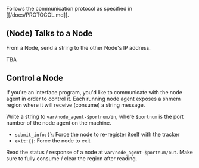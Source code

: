 Follows the communication protocol as specified in [[/docs/PROTOCOL.md]].

## (Node) Talks to a Node

From a Node, send a string to the other Node's IP address.

TBA

## Control a Node

If you're an interface program, you'd like to communicate with the node agent in order to control it. Each running node agent exposes a shmem region where it will receive (consume) a string message.

Write a string to `var/node_agent-$portnum/in`, where `$portnum` is the port number of the node agent on the machine.

- `submit_info:{}`: Force the node to re-register itself with the tracker
- `exit:{}`: Force the node to exit

Read the status / response of a node at `var/node_agent-$portnum/out`. Make sure to fully consume / clear the region after reading.
